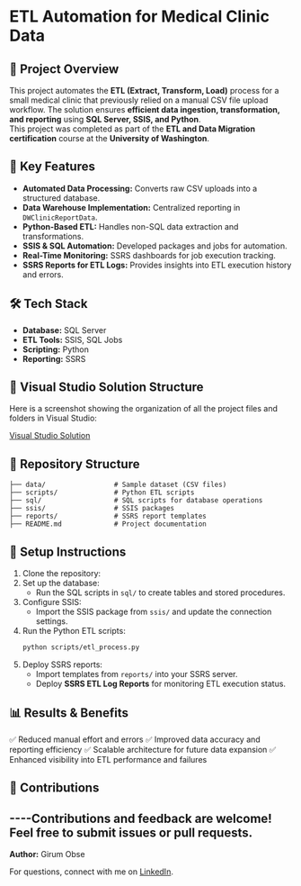 # ETL Automation for Medical Clinic Data

## 📌 Project Overview  
This project automates the **ETL (Extract, Transform, Load)** process for a small medical clinic that previously relied on a manual CSV file upload workflow. The solution ensures **efficient data ingestion, transformation, and reporting** using **SQL Server, SSIS, and Python**.  
This project was completed as part of the **ETL and Data Migration certification** course at the **University of Washington**.

## 🚀 Key Features  
- **Automated Data Processing:** Converts raw CSV uploads into a structured database.  
- **Data Warehouse Implementation:** Centralized reporting in `DWClinicReportData`.  
- **Python-Based ETL:** Handles non-SQL data extraction and transformations.  
- **SSIS & SQL Automation:** Developed packages and jobs for automation.  
- **Real-Time Monitoring:** SSRS dashboards for job execution tracking.  
- **SSRS Reports for ETL Logs:** Provides insights into ETL execution history and errors.  

## 🛠️ Tech Stack  
- **Database:** SQL Server  
- **ETL Tools:** SSIS, SQL Jobs  
- **Scripting:** Python  
- **Reporting:** SSRS  
## 📸 Visual Studio Solution Structure
Here is a screenshot showing the organization of all the project files and folders in Visual Studio:

[Visual Studio Solution](https://github.com/user-attachments/assets/fbae2da4-5917-40c9-b138-31a8bf6ee94b)


## 📂 Repository Structure
```
├── data/                 # Sample dataset (CSV files)
├── scripts/              # Python ETL scripts
├── sql/                  # SQL scripts for database operations
├── ssis/                 # SSIS packages
├── reports/              # SSRS report templates
├── README.md             # Project documentation
```

## 🔧 Setup Instructions
1. Clone the repository:
2. Set up the database:
   - Run the SQL scripts in `sql/` to create tables and stored procedures.
3. Configure SSIS:
   - Import the SSIS package from `ssis/` and update the connection settings.
4. Run the Python ETL scripts:
   ```bash
   python scripts/etl_process.py
   ```
5. Deploy SSRS reports:
   - Import templates from `reports/` into your SSRS server.
   - Deploy **SSRS ETL Log Reports** for monitoring ETL execution status.

## 📊 Results & Benefits
✅ Reduced manual effort and errors
✅ Improved data accuracy and reporting efficiency
✅ Scalable architecture for future data expansion
✅ Enhanced visibility into ETL performance and failures

## 🤝 Contributions
----Contributions and feedback are welcome! Feel free to submit issues or pull requests.
---
**Author:** Girum Obse

For questions, connect with me on [LinkedIn](https://www.linkedin.com/in/girumbi/).
